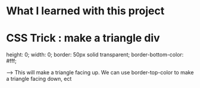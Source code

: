 # What I learned with this project

# CSS Trick : make a triangle div
height: 0;
width: 0;
border: 50px solid transparent;
border-bottom-color: #fff;

--> This will make a triangle facing up. 
We can use border-top-color to make a triangle facing down, ect

